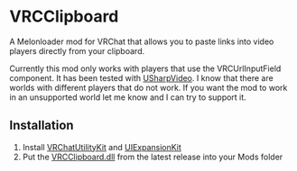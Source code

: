 # VRCClipboard

A Melonloader mod for VRChat that allows you to paste links into video players directly from your clipboard.

Currently this mod only works with players that use the VRCUrlInputField component. It has been tested with [USharpVideo](https://github.com/MerlinVR/USharpVideo).
I know that there are worlds with different players that do not work. If you want the mod to work in an unsupported world let me know and I can try to support it.

## Installation

1. Install [VRChatUtilityKit](https://github.com/knah/VRCMods) and [UIExpansionKit](https://github.com/knah/VRCMods)
2. Put the [VRCClipboard.dll](https://github.com/Dragon092/VRCClipboard/releases) from the latest release into your Mods folder
